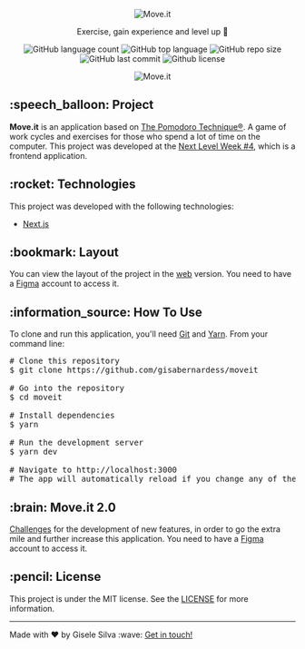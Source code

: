 <div id="readme" class="Box-body readme blob js-code-block-container">
  <article class="markdown-body entry-content p-3 p-md-6" itemprop="text">
    <p align="center"><img alt="Move.it" src="https://github.com/gisabernardess/moveit/blob/main/.github/logo.svg"></p>
    <p align="center">Exercise, gain experience and level up 🚀</p>
    <p align="center">
      <img alt="GitHub language count" src="https://img.shields.io/github/languages/count/gisabernardess/moveit">
      <img alt="GitHub top language" src="https://img.shields.io/github/languages/top/gisabernardess/moveit">
      <img alt="GitHub repo size" src="https://img.shields.io/github/repo-size/gisabernardess/moveit">
      <img alt="GitHub last commit" src="https://img.shields.io/github/last-commit/gisabernardess/moveit">
      <img alt="Github license" src="https://img.shields.io/github/license/gisabernardess/moveit">
    </p>
    <p align="center"><img alt="Move.it" src="https://github.com/gisabernardess/moveit/blob/main/.github/landing.png"></p>
    <h2>:speech_balloon: Project</h2>
    <p><strong>Move.it</strong> is an application based on <a href="https://francescocirillo.com/pages/pomodoro-technique" rel="nofollow">The Pomodoro Technique®</a>. A game of work cycles and exercises for those who spend a lot of time on the computer. This project was developed at the <a href="https://nextlevelweek.com/" rel="nofollow">Next Level Week #4</a>, which is a frontend application.</p>
    <h2>:rocket: Technologies</h2>
    <p>This project was developed with the following technologies:</p>
    <ul>
      <li><a href="https://nextjs.org/" rel="nofollow">Next.js</a></li>
    </ul>
    <h2>:bookmark: Layout</h2>
    <p>You can view the layout of the project in the <a href="https://www.figma.com/file/DS3hYfTIzPaCzrl7RnG608/Move.it-1.0" rel="nofollow">web</a> version. You need to have a <a href="https://www.figma.com/" rel="nofollow">Figma</a> account to access it.</p>
    <h2>:information_source:</a> How To Use </h2>
    <p>To clone and run this application, you'll need <a href="https://git-scm.com" rel="nofollow">Git</a> and  <a href="https://legacy.yarnpkg.com" rel="nofollow">Yarn</a>. From your command line:</p>
    <div class="highlight highlight-source-shell">
      <pre><span class="pl-c"><span class="pl-c">#</span> Clone this repository</span>
$ git clone https://github.com/gisabernardess/moveit <br/>
<span class="pl-c"><span class="pl-c">#</span> Go into the repository</span>
$ <span class="pl-c1">cd</span> moveit <br/>
<span class="pl-c"><span class="pl-c">#</span> Install dependencies</span>
$ yarn <br/>
<span class="pl-c"><span class="pl-c">#</span> Run the development server</span>
$ yarn dev <br/>
<span class="pl-c"><span class="pl-c">#</span> Navigate to http://localhost:3000</span>
<span class="pl-c"><span class="pl-c">#</span> The app will automatically reload if you change any of the source files.</span></pre>
</div>
  <h2>:brain: Move.it 2.0</h2>
    <p><a href="https://www.figma.com/file/A3MaFHO23LYDWI16VdKayv/Move.it-2.0?node-id=2%3A3" rel="nofollow">Challenges</a> for the development of new features, in order to go the extra mile and further increase this application. You need to have a <a href="https://www.figma.com/" rel="nofollow">Figma</a> account to access it.</p>
    <h2>:pencil: License</h2>
    <p>This project is under the MIT license. See the <a href="https://github.com/gisabernardess/moveit/blob/main/LICENSE" rel="nofollow">LICENSE</a> for more information.</p>
    <hr>
    <p>Made with ♥ by Gisele Silva :wave: <a href="https://www.linkedin.com/in/gisabernardess/" rel="nofollow">Get in touch!</a></p>
  </article>
</div>
